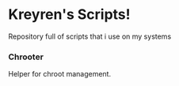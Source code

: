 # Kreyren's Scripts!

Repository full of scripts that i use on my systems

### Chrooter
Helper for chroot management.
